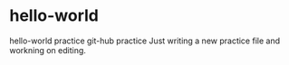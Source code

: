 # hello-world
hello-world practice git-hub practice
Just writing a new practice file and workning on editing.
